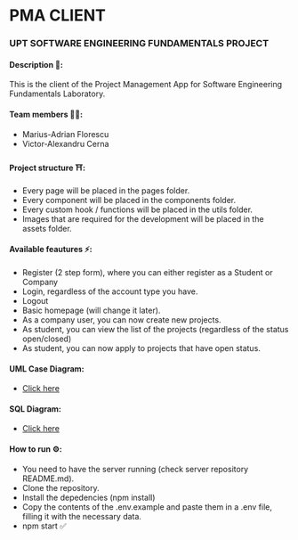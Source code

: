 # PMA CLIENT
### UPT SOFTWARE ENGINEERING FUNDAMENTALS PROJECT

#### Description 📝:
This is the client of the Project Management App for Software Engineering Fundamentals Laboratory.

#### Team members 👨‍🔧:
- Marius-Adrian Florescu
- Victor-Alexandru Cerna

#### Project structure ⛩:
- Every page will be placed in the pages folder.
- Every component will be placed in the components folder.
- Every custom hook / functions will be placed in the utils folder.
- Images that are required for the development will be placed in the assets folder. 

#### Available feautures ⚡️:
- Register (2 step form), where you can either register as a Student or Company
- Login, regardless of the account type you have.
- Logout  
- Basic homepage (will change it later).
- As a company user, you can now create new projects.
- As student, you can view the list of the projects (regardless of the status open/closed)
- As student, you can now apply to projects that have open status.

#### UML Case Diagram:
- [Click here](https://lucid.app/lucidchart/invitations/accept/4d821252-69c9-4bee-8bfa-3a42326eedf4)

#### SQL Diagram:
- [Click here](https://drawsql.app/me-38/project-management-app)

#### How to run ⚙️:
- You need to have the server running (check server repository README.md).
- Clone the repository.
- Install the depedencies (npm install)
- Copy the contents of the .env.example and paste them in a .env file, filling it with the necessary data.
- npm start ✅